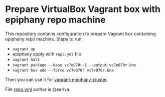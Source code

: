 # Prepare VirtualBox Vagrant box with epiphany repo machine

This repository contains configuration to prepare Vagrant box containing epiphany repo machine. Steps to run: 

 - `vagrant up`
 - epiphany apply with `repo.yml` file
 - `vagrant halt`
 - `vagrant package --base vc7e070r-1 --output vc7e070r.box`
 - `vagrant box add --force vc7e070r vc7e070r.box`
 
Then you can use it for [vagrant-epiphany-cluster](https://github.com/mkyc/vagrant-epiphany-cluster). 

File [repo.yml](./repo.yml) author is @seriva. 